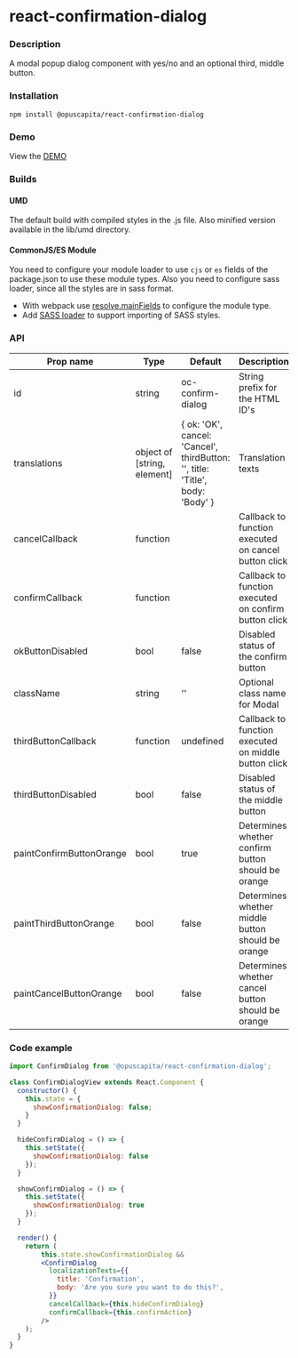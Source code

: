 # react-confirmation-dialog

### Description
A modal popup dialog component with yes/no and an optional third, middle button.

### Installation
```
npm install @opuscapita/react-confirmation-dialog
```

### Demo
View the [DEMO](https://opuscapita.github.io/react-confirmation-dialog)

### Builds
#### UMD
The default build with compiled styles in the .js file. Also minified version available in the lib/umd directory.
#### CommonJS/ES Module
You need to configure your module loader to use `cjs` or `es` fields of the package.json to use these module types.
Also you need to configure sass loader, since all the styles are in sass format.
* With webpack use [resolve.mainFields](https://webpack.js.org/configuration/resolve/#resolve-mainfields) to configure the module type.
* Add [SASS loader](https://github.com/webpack-contrib/sass-loader) to support importing of SASS styles.

### API
| Prop name                | Type              | Default         | Description                                           |
| ------------------------ | ----------------- | ----------------| ----------------------------------------------------- |
| id                       | string            | oc-confirm-dialog | String prefix for the HTML ID's                     |
| translations             | object of [string, element] | { ok: 'OK', cancel: 'Cancel', thirdButton: '', title: 'Title', body: 'Body' } | Translation texts |
| cancelCallback           | function          |                 | Callback to function executed on cancel button click  |
| confirmCallback          | function          |                 | Callback to function executed on confirm button click |
| okButtonDisabled         | bool              | false           | Disabled status of the confirm button                 |
| className                | string            | ''              | Optional class name for Modal                         |
| thirdButtonCallback      | function          | undefined       | Callback to function executed on middle button click  |
| thirdButtonDisabled      | bool              | false           | Disabled status of the middle button                  |
| paintConfirmButtonOrange | bool              | true            | Determines whether confirm button should be orange    |
| paintThirdButtonOrange   | bool              | false           | Determines whether middle button should be orange     |
| paintCancelButtonOrange  | bool              | false           | Determines whether cancel button should be orange     |

### Code example
```jsx
import ConfirmDialog from '@opuscapita/react-confirmation-dialog';

class ConfirmDialogView extends React.Component {
  constructor() {
    this.state = {
      showConfirmationDialog: false;
    }
  }

  hideConfirmDialog = () => {
    this.setState({
      showConfirmationDialog: false
    });
  }

  showConfirmDialog = () => {
    this.setState({
      showConfirmationDialog: true
    });
  }

  render() {
    return (
        this.state.showConfirmationDialog &&
        <ConfirmDialog
          localizationTexts={{
            title: 'Confirmation',
            body: 'Are you sure you want to do this?',
          }}
          cancelCallback={this.hideConfirmDialog}
          confirmCallback={this.confirmAction}
        />
    );
  }
}
```
